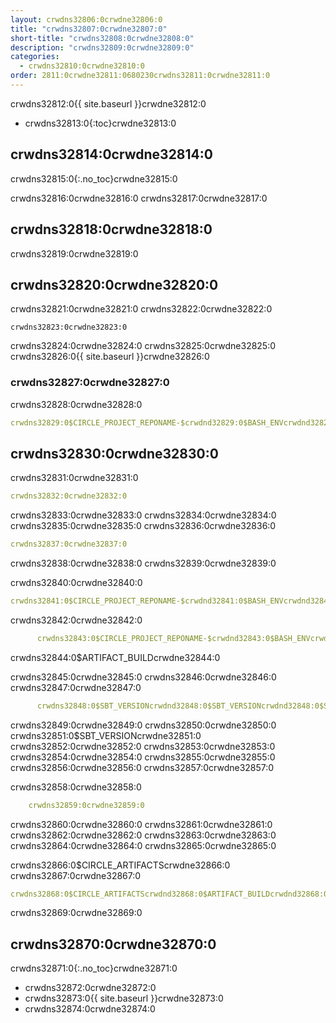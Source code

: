 ```yaml
---
layout: crwdns32806:0crwdne32806:0
title: "crwdns32807:0crwdne32807:0"
short-title: "crwdns32808:0crwdne32808:0"
description: "crwdns32809:0crwdne32809:0"
categories:
  - crwdns32810:0crwdne32810:0
order: 2811:0crwdne32811:0680230crwdns32811:0crwdne32811:0
---
```

crwdns32812:0{{ site.baseurl }}crwdne32812:0

- crwdns32813:0{:toc}crwdne32813:0

## crwdns32814:0crwdne32814:0

crwdns32815:0{:.no_toc}crwdne32815:0

crwdns32816:0crwdne32816:0 crwdns32817:0crwdne32817:0

## crwdns32818:0crwdne32818:0

crwdns32819:0crwdne32819:0

## crwdns32820:0crwdne32820:0

crwdns32821:0crwdne32821:0 crwdns32822:0crwdne32822:0

    crwdns32823:0crwdne32823:0
    

crwdns32824:0crwdne32824:0 crwdns32825:0crwdne32825:0 crwdns32826:0{{ site.baseurl }}crwdne32826:0

### crwdns32827:0crwdne32827:0

crwdns32828:0crwdne32828:0

```yaml
crwdns32829:0$CIRCLE_PROJECT_REPONAME-$crwdnd32829:0$BASH_ENVcrwdnd32829:0$SBT_VERSIONcrwdnd32829:0$SBT_VERSIONcrwdnd32829:0$SBT_VERSIONcrwdnd32829:0$SBT_VERSIONcrwdnd32829:0$CIRCLE_ARTIFACTScrwdnd32829:0$ARTIFACT_BUILDcrwdnd32829:0$CIRCLE_ARTIFACTScrwdnd32829:0$ARTIFACT_BUILDcrwdnd32829:0$CIRCLE_SHA1crwdne32829:0
```

## crwdns32830:0crwdne32830:0

crwdns32831:0crwdne32831:0

```yaml
crwdns32832:0crwdne32832:0
```

crwdns32833:0crwdne32833:0 crwdns32834:0crwdne32834:0 crwdns32835:0crwdne32835:0 crwdns32836:0crwdne32836:0

```yaml
crwdns32837:0crwdne32837:0
```

crwdns32838:0crwdne32838:0 crwdns32839:0crwdne32839:0

crwdns32840:0crwdne32840:0

```yaml
crwdns32841:0$CIRCLE_PROJECT_REPONAME-$crwdnd32841:0$BASH_ENVcrwdnd32841:0$SBT_VERSIONcrwdnd32841:0$SBT_VERSIONcrwdnd32841:0$SBT_VERSIONcrwdnd32841:0$SBT_VERSIONcrwdne32841:0
```

crwdns32842:0crwdne32842:0

```yaml
      crwdns32843:0$CIRCLE_PROJECT_REPONAME-$crwdnd32843:0$BASH_ENVcrwdne32843:0
```

crwdns32844:0$ARTIFACT_BUILDcrwdne32844:0

crwdns32845:0crwdne32845:0 crwdns32846:0crwdne32846:0 crwdns32847:0crwdne32847:0

```yaml
      crwdns32848:0$SBT_VERSIONcrwdnd32848:0$SBT_VERSIONcrwdnd32848:0$SBT_VERSIONcrwdnd32848:0$SBT_VERSIONcrwdne32848:0
```

crwdns32849:0crwdne32849:0 crwdns32850:0crwdne32850:0 crwdns32851:0$SBT_VERSIONcrwdne32851:0 crwdns32852:0crwdne32852:0 crwdns32853:0crwdne32853:0 crwdns32854:0crwdne32854:0 crwdns32855:0crwdne32855:0 crwdns32856:0crwdne32856:0 crwdns32857:0crwdne32857:0

crwdns32858:0crwdne32858:0

```yaml
    crwdns32859:0crwdne32859:0
```

crwdns32860:0crwdne32860:0 crwdns32861:0crwdne32861:0 crwdns32862:0crwdne32862:0 crwdns32863:0crwdne32863:0 crwdns32864:0crwdne32864:0 crwdns32865:0crwdne32865:0

crwdns32866:0$CIRCLE_ARTIFACTScrwdne32866:0 crwdns32867:0crwdne32867:0

```yaml
crwdns32868:0$CIRCLE_ARTIFACTScrwdnd32868:0$ARTIFACT_BUILDcrwdnd32868:0$CIRCLE_ARTIFACTScrwdnd32868:0$ARTIFACT_BUILDcrwdnd32868:0$CIRCLE_SHA1crwdne32868:0
```

crwdns32869:0crwdne32869:0

## crwdns32870:0crwdne32870:0

crwdns32871:0{:.no_toc}crwdne32871:0

- crwdns32872:0crwdne32872:0
- crwdns32873:0{{ site.baseurl }}crwdne32873:0
- crwdns32874:0crwdne32874:0